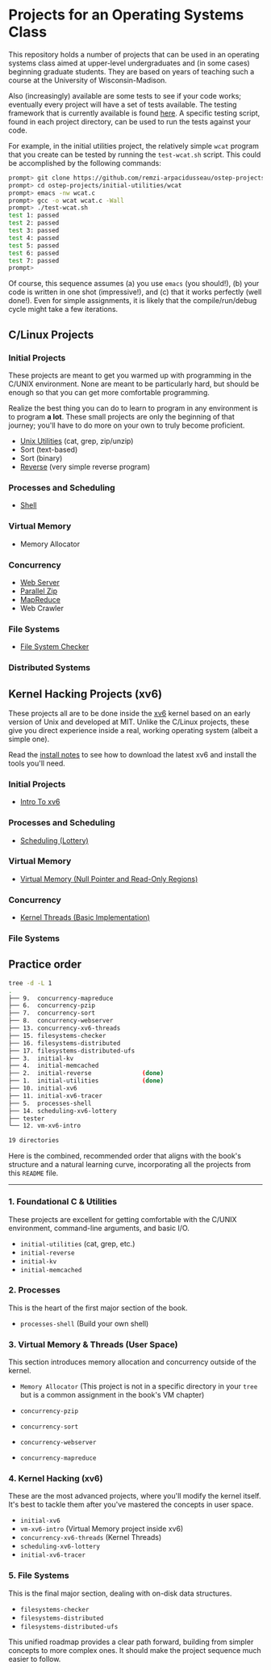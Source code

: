 
# Projects for an Operating Systems Class

This repository holds a number of projects that can be used in an operating
systems class aimed at upper-level undergraduates and (in some cases)
beginning graduate students. They are based on years of teaching such a course
at the University of Wisconsin-Madison.

Also (increasingly) available are some tests to see if your code works; eventually
every project will have a set of tests available. The testing framework that is
currently available is found [here](https://github.com/remzi-arpacidusseau/ostep-projects/tree/master/tester).
A specific testing script, found in each project directory, can be used to run
the tests against your code. 

For example, in the initial utilities project, the relatively simple `wcat`
program that you create can be tested by running the `test-wcat.sh` script.
This could be accomplished by the following commands:
```sh
prompt> git clone https://github.com/remzi-arpacidusseau/ostep-projects
prompt> cd ostep-projects/initial-utilities/wcat
prompt> emacs -nw wcat.c 
prompt> gcc -o wcat wcat.c -Wall 
prompt> ./test-wcat.sh
test 1: passed
test 2: passed
test 3: passed
test 4: passed
test 5: passed
test 6: passed
test 7: passed
prompt> 
```
Of course, this sequence assumes (a) you use `emacs` (you should!), (b) your
code is written in one shot (impressive!), and (c) that it works perfectly
(well done!). Even for simple assignments, it is likely that the
compile/run/debug cycle might take a few iterations.

## C/Linux Projects

### Initial Projects

These projects are meant to get you warmed up with programming in the C/UNIX
environment. None are meant to be particularly hard, but should be enough so
that you can get more comfortable programming. 

Realize the best thing you can do to learn to program in any environment is to
program **a lot**. These small projects are only the beginning of that
journey; you'll have to do more on your own to truly become proficient.

* [Unix Utilities](initial-utilities) (cat, grep, zip/unzip)
* Sort (text-based)
* Sort (binary)
* [Reverse](initial-reverse) (very simple reverse program)

### Processes and Scheduling

* [Shell](processes-shell)

### Virtual Memory

* Memory Allocator

### Concurrency

* [Web Server](concurrency-webserver)
* [Parallel Zip](concurrency-pzip)
* [MapReduce](concurrency-mapreduce)
* Web Crawler

### File Systems

* [File System Checker](filesystems-checker)

### Distributed Systems


## Kernel Hacking Projects (xv6)

These projects all are to be done inside the
[xv6](https://pdos.csail.mit.edu/6.828/2017/xv6.html) kernel based on an early
version of Unix and developed at MIT. Unlike the C/Linux projects, these give
you direct experience inside a real, working operating system (albeit a simple
one).

Read the [install notes](INSTALL-xv6.md) to see how to download the latest xv6 
and install the tools you'll need.

### Initial Projects

* [Intro To xv6](initial-xv6)

### Processes and Scheduling

* [Scheduling (Lottery)](scheduling-xv6-lottery)

### Virtual Memory

* [Virtual Memory (Null Pointer and Read-Only Regions)](vm-xv6-intro)

### Concurrency

* [Kernel Threads (Basic Implementation)](concurrency-xv6-threads)

### File Systems

## Practice order

```bash
tree -d -L 1
.
├── 9.  concurrency-mapreduce
├── 6.  concurrency-pzip
├── 7.  concurrency-sort
├── 8.  concurrency-webserver
├── 13. concurrency-xv6-threads
├── 15. filesystems-checker
├── 16. filesystems-distributed
├── 17. filesystems-distributed-ufs
├── 3.  initial-kv
├── 4.  initial-memcached
├── 2.  initial-reverse              (done)
├── 1.  initial-utilities            (done)
├── 10. initial-xv6
├── 11. initial-xv6-tracer
├── 5.  processes-shell
├── 14. scheduling-xv6-lottery
├── tester
└── 12. vm-xv6-intro

19 directories
```

Here is the combined, recommended order that aligns with the book's structure
and a natural learning curve, incorporating all the projects from this `README`
file.

---

### 1. Foundational C & Utilities

These projects are excellent for getting comfortable with the C/UNIX environment,
command-line arguments, and basic I/O.

* `initial-utilities` (cat, grep, etc.)
* `initial-reverse`
* `initial-kv`
* `initial-memcached`

### 2. Processes

This is the heart of the first major section of the book.

* `processes-shell` (Build your own shell)

### 3. Virtual Memory & Threads (User Space)

This section introduces memory allocation and concurrency outside of the kernel.

* `Memory Allocator` (This project is not in a specific directory in your `tree`
but is a common assignment in the book's VM chapter)

* `concurrency-pzip`
* `concurrency-sort`
* `concurrency-webserver`
* `concurrency-mapreduce`

### 4. Kernel Hacking (xv6)

These are the most advanced projects, where you'll modify the kernel itself.
It's best to tackle them after you've mastered the concepts in user space.

* `initial-xv6`
* `vm-xv6-intro` (Virtual Memory project inside xv6)
* `concurrency-xv6-threads` (Kernel Threads)
* `scheduling-xv6-lottery`
* `initial-xv6-tracer`

### 5. File Systems

This is the final major section, dealing with on-disk data structures.

* `filesystems-checker`
* `filesystems-distributed`
* `filesystems-distributed-ufs`

This unified roadmap provides a clear path forward, building from simpler
concepts to more complex ones. It should make the project sequence much easier to follow.

